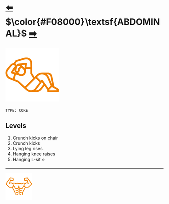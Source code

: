 # [:arrow_left:][prev] $\color{#F08000}\textsf{ABDOMINAL}$ [:arrow_right:][next]

[![icon]](/)

`TYPE: CORE`

## Levels

1. Crunch kicks on chair
2. Crunch kicks
3. Lying leg rises
4. Hanging knee raises
5. Hanging L-sit :star:

---

[![abs](../icons/six_pack_little.svg)](../training-1.md "Training 1")

<!-- predefined -->
[next]: pull-up.md "Pull-up"
[prev]: movements.md "Movements"

<!-- icons -->
[icon]: ../icons/abdominal.svg
